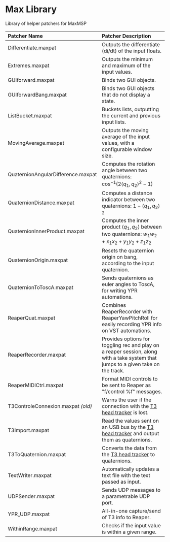 # Max Library

 Library of helper patchers for MaxMSP

|  Patcher Name | Patcher Description  |
| :------------ | :------------ |
| Differentiate.maxpat  | Outputs the differentiate (di/dt) of the input floats.  |
| Extremes.maxpat  | Outputs the minimum and maximum of the input values.  |
| GUIforward.maxpat  | Binds two GUI objects.  |
| GUIforwardBang.maxpat  | Binds two GUI objects that do not display a state.  |
| ListBucket.maxpat  | Buckets lists, outputting the current and previous input lists.  |
| MovingAverage.maxpat  |  Outputs the moving average of the input values, with a configurable window size. |
| QuaternionAngularDifference.maxpat   | Computes the rotation angle between two quaternions: $\cos^{-1}(2\left \langle  q_1,q_2 \right \rangle^2 - 1)$|
| QuaternionDistance.maxpat  | Computes a distance indicator between two quaternions:  $1 - \left \langle q_1,q_2 \right \rangle ^2$  |
| QuaternionInnerProduct.maxpat  | Computes the inner product $\left \langle  q_1,q_2 \right \rangle$ between two quaternions: $w_1w_2 + x_1x_2 + y_1y_2 + z_1z_2$  |
| QuaternionOrigin.maxpat  |  Resets the quaternion origin on bang, according to the input quaternion. |
| QuaternionToToscA.maxpat  |  Sends quaternions as euler angles to ToscA, for writing YPR automations. |
| ReaperQuat.maxpat|  Combines ReaperRecorder with ReaperYawPitchRoll for easily recording YPR info on VST automations.  |
| ReaperRecorder.maxpat|  Provides options for toggling rec and play on a reaper session, along with a take system that jumps to a given take on the track.  |
| ReaperMIDICtrl.maxpat |  Format MIDI controls to be sent to Reaper as "f/control %f" messages. |
| T3ControleConnexion.maxpat *(old)* |  Warns the user if the connection with the [T3 head tracker](http://feichter-audio.com/produits/diffusion/t3/ "T3 head tracker") is lost.  |
| T3Import.maxpat   | Read the values sent on an USB bus by the [T3 head tracker](http://feichter-audio.com/produits/diffusion/t3/ "T3 head tracker") and output them as quaternions. |
| T3ToQuaternion.maxpat  |  Converts the data from the [T3 head tracker](http://feichter-audio.com/produits/diffusion/t3/ "T3 head tracker") to quaternions. |
| TextWriter.maxpat  |  Automatically updates a text file with the text passed as input. |
| UDPSender.maxpat  |  Sends UDP messages to a parametrable UDP port. |
| YPR_UDP.maxpat  |  All-in-one capture/send of T3 info to Reaper. |
| WithinRange.maxpat  |  Checks if the input value is within a given range. |
